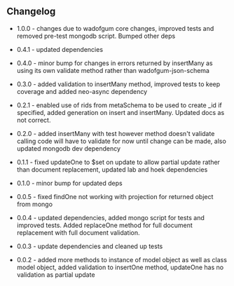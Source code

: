 ## Changelog

+ 1.0.0 - changes due to wadofgum core changes, improved tests and removed pre-test mongodb script.  Bumped other deps

+ 0.4.1 - updated dependencies

+ 0.4.0 - minor bump for changes in errors returned by insertMany as using its own validate method rather than wadofgum-json-schema

+ 0.3.0 - added validation to insertMany method, improved tests to keep coverage and added neo-async dependency

+ 0.2.1 - enabled use of rids from metaSchema to be used to create _id if specified, added generation on insert and insertMany.  Updated docs as not correct.

+ 0.2.0 - added insertMany with test however method doesn't validate calling code will have to validate for now until change can be made, also updated mongodb dev dependency

+ 0.1.1 - fixed updateOne to $set on update to allow partial update rather than document replacement, updated lab and hoek dependencies

+ 0.1.0 - minor bump for updated deps

+ 0.0.5 - fixed findOne not working with projection for returned object from mongo

+ 0.0.4 - updated dependencies, added mongo script for tests and improved tests.  Added replaceOne method for full document replacement with full document validation.

+ 0.0.3 - update dependencies and cleaned up tests

+ 0.0.2 - added more methods to instance of model object as well as class model object, added validation to insertOne method, updateOne has no validation as partial update
